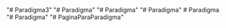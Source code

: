 "# Paradigma3" 
"# Paradigma" 
"# Paradigma" 
"# Paradigma" 
#   P a r a d i g m a  
 "# Paradigma" 
"# PaginaParaParadigma" 
